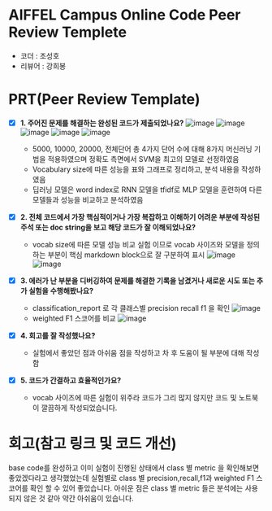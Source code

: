 # AIFFEL Campus Online Code Peer Review Templete
- 코더 : 조성호
- 리뷰어 : 강희봉


# PRT(Peer Review Template)
- [x]  **1. 주어진 문제를 해결하는 완성된 코드가 제출되었나요?**
    ![image](https://github.com/user-attachments/assets/10b80b17-24a7-4a84-b53a-0f7adf2b1848)
    ![image](https://github.com/user-attachments/assets/7316aa14-9fb8-4466-a9db-d131aec019bc)
    ![image](https://github.com/user-attachments/assets/d587d8ae-2df1-476f-b35d-ced588992c91)
    ![image](https://github.com/user-attachments/assets/81a50ac4-e9c1-41ae-af23-afb5812ca012)
    ![image](https://github.com/user-attachments/assets/47e1da12-c581-434a-a4d2-aba51afa5736)
    - 5000, 10000, 20000, 전체단어 총 4가지 단어 수에 대해 8가지 머신러닝 기법을 적용하였으며 정확도 측면에서 SVM을 최고의 모델로 선정하였음
    - Vocabulary size에 따른 성능을 표와 그래프로 정리하고, 분석 내용을 작성하였음
    - 딥러닝 모델은 word index로 RNN 모델을 tfidf로 MLP 모델을 훈련하여 다른 모델들과 성능을 비교하고 분석하였음


- [x]  **2. 전체 코드에서 가장 핵심적이거나 가장 복잡하고 이해하기 어려운 부분에 작성된 
주석 또는 doc string을 보고 해당 코드가 잘 이해되었나요?**
    - vocab size에 따른 모델 성능 비교 실험 이므로 vocab 사이즈와 모델을 정의하는 부분이 핵심 markdown block으로 잘 구분하여 표시
    ![image](https://github.com/user-attachments/assets/d0ed2bbe-6be3-40a1-86db-310f649fb06c)
    ![image](https://github.com/user-attachments/assets/825b5d2b-ef70-4ea2-8157-dab1d87f5521)

        
- [x]  **3. 에러가 난 부분을 디버깅하여 문제를 해결한 기록을 남겼거나
새로운 시도 또는 추가 실험을 수행해봤나요?**
    - classification_report 로 각 클래스별 precision recall f1 을 확인
      ![image](https://github.com/user-attachments/assets/a24dfabf-f321-45c2-aaf0-9d1d005d02c1)
    - weighted F1 스코어를 비교
      ![image](https://github.com/user-attachments/assets/66d0e64d-f3d2-408d-be6d-79c29029fa60)
      
- [x]  **4. 회고를 잘 작성했나요?**
    - 실험에서 좋았던 점과 아쉬움 점을 작성하고 차 후 도움이 될 부분에 대해 작성함
        
- [x]  **5. 코드가 간결하고 효율적인가요?**
    - vocab 사이즈에 따른 실험이 위주라 코드가 그리 많지 않지만 코드 및 노트북이 깔끔하게 작성되었습니다.


# 회고(참고 링크 및 코드 개선)
base code를 완성하고 이미 실험이 진행된 상태에서 class 별 metric 을 확인해보면 좋았겠다라고 생각했었는데
실험별로 class 별 precision,recall,f1과 weighted F1 스코어를 확인 할 수 있어 좋았습니다. 
아쉬운 점은 class 별 metric 들은 분석에는 사용되지 않은 것 같아 약간 아쉬움이 있습니다. 
